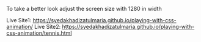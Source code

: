 To take a better look adjust the screen size with 1280 in width

Live Site1: https://syedakhadizatulmaria.github.io/playing-with-css-animation/
Live Site2: https://syedakhadizatulmaria.github.io/playing-with-css-animation/tennis.html
